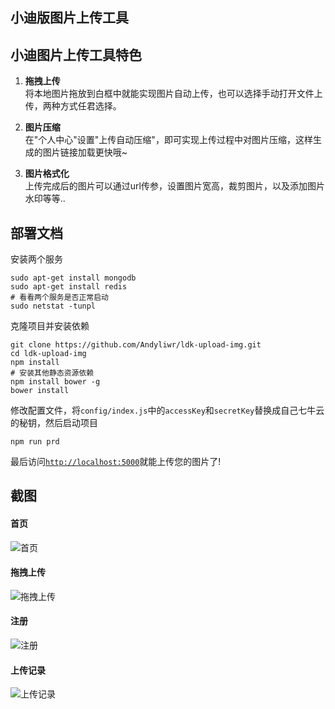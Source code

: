 ## **小迪版图片上传工具**

## **小迪图片上传工具特色**
1. **拖拽上传**
<br>将本地图片拖放到白框中就能实现图片自动上传，也可以选择手动打开文件上传，两种方式任君选择。

2. **图片压缩**
<br>在"个人中心"设置"上传自动压缩"，即可实现上传过程中对图片压缩，这样生成的图片链接加载更快哦~

3. **图片格式化**
<br>上传完成后的图片可以通过url传参，设置图片宽高，裁剪图片，以及添加图片水印等等..

## **部署文档**
安装两个服务
```
sudo apt-get install mongodb
sudo apt-get install redis
# 看看两个服务是否正常启动
sudo netstat -tunpl
```
克隆项目并安装依赖
```
git clone https://github.com/Andyliwr/ldk-upload-img.git
cd ldk-upload-img
npm install
# 安装其他静态资源依赖
npm install bower -g
bower install
```
修改配置文件，将`config/index.js`中的`accessKey`和`secretKey`替换成自己七牛云的秘钥，然后启动项目
```
npm run prd
```
最后访问[`http://localhost:5000`](http://localhost:5000)就能上传您的图片了!

## **截图**
#### **首页**
![首页](https://fs.andylistudio.com/1521210473840.jpg/default)
#### **拖拽上传**
![拖拽上传](https://fs.andylistudio.com/1521210471220.jpg/default)
#### **注册**
![注册](https://fs.andylistudio.com/1521210480561.jpg/default)
#### **上传记录**
![上传记录](https://fs.andylistudio.com/1521210477738.jpg/default)




